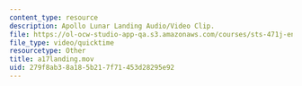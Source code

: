 ```yaml
---
content_type: resource
description: Apollo Lunar Landing Audio/Video Clip.
file: https://ol-ocw-studio-app-qa.s3.amazonaws.com/courses/sts-471j-engineering-apollo-the-moon-project-as-a-complex-system-spring-2007/279f8ab38a185b217f71453d28295e92_a17landing.mov
file_type: video/quicktime
resourcetype: Other
title: a17landing.mov
uid: 279f8ab3-8a18-5b21-7f71-453d28295e92
---
```

